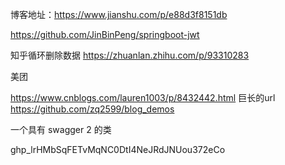 博客地址：https://www.jianshu.com/p/e88d3f8151db

https://github.com/JinBinPeng/springboot-jwt


知乎循环删除数据
https://zhuanlan.zhihu.com/p/93310283





美团     

https://www.cnblogs.com/lauren1003/p/8432442.html
巨长的url
https://github.com/zq2599/blog_demos


一个具有 swagger 2 的类

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
